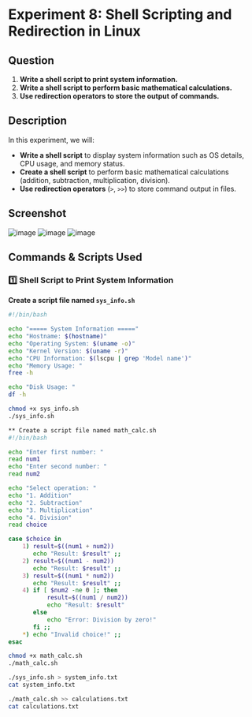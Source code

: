 # **Experiment 8: Shell Scripting and Redirection in Linux**  

## **Question**  
1. **Write a shell script to print system information.**  
2. **Write a shell script to perform basic mathematical calculations.**  
3. **Use redirection operators to store the output of commands.**  

## **Description**  
In this experiment, we will:  
- **Write a shell script** to display system information such as OS details, CPU usage, and memory status.  
- **Create a shell script** to perform basic mathematical calculations (addition, subtraction, multiplication, division).  
- **Use redirection operators** (`>`, `>>`) to store command output in files.  

## **Screenshot**  

![image](https://github.com/user-attachments/assets/5e7de07a-d9b5-4337-bd47-ca48955de097)
![image](https://github.com/user-attachments/assets/10deea5b-0d57-4068-b8bc-b4a45e2d83e6)
![image](https://github.com/user-attachments/assets/42bf55cb-8b3e-4b41-9964-c7ebcdbbf993)

## **Commands & Scripts Used**  

### **1️⃣ Shell Script to Print System Information**  
**Create a script file named `sys_info.sh`**  

```bash
#!/bin/bash

echo "===== System Information ====="
echo "Hostname: $(hostname)"
echo "Operating System: $(uname -o)"
echo "Kernel Version: $(uname -r)"
echo "CPU Information: $(lscpu | grep 'Model name')"
echo "Memory Usage: "
free -h

echo "Disk Usage: "
df -h

chmod +x sys_info.sh
./sys_info.sh

** Create a script file named math_calc.sh
#!/bin/bash

echo "Enter first number: "
read num1
echo "Enter second number: "
read num2

echo "Select operation: "
echo "1. Addition"
echo "2. Subtraction"
echo "3. Multiplication"
echo "4. Division"
read choice

case $choice in
    1) result=$((num1 + num2))
       echo "Result: $result" ;;
    2) result=$((num1 - num2))
       echo "Result: $result" ;;
    3) result=$((num1 * num2))
       echo "Result: $result" ;;
    4) if [ $num2 -ne 0 ]; then
           result=$((num1 / num2))
           echo "Result: $result"
       else
           echo "Error: Division by zero!"
       fi ;;
    *) echo "Invalid choice!" ;;
esac

chmod +x math_calc.sh
./math_calc.sh

./sys_info.sh > system_info.txt
cat system_info.txt

./math_calc.sh >> calculations.txt
cat calculations.txt
